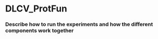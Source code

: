 # DLCV_ProtFun

### Describe how to run the experiments and how the different components work together